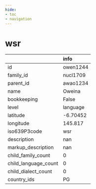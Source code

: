 ```yaml
---
hide:
- toc
- navigation
---
```

# wsr
|                      | info     |
|:---------------------|:---------|
| id                   | owen1244 |
| family_id            | nucl1709 |
| parent_id            | awao1234 |
| name                 | Oweina   |
| bookkeeping          | False    |
| level                | language |
| latitude             | -6.70452 |
| longitude            | 145.817  |
| iso639P3code         | wsr      |
| description          | nan      |
| markup_description   | nan      |
| child_family_count   | 0        |
| child_language_count | 0        |
| child_dialect_count  | 0        |
| country_ids          | PG       |